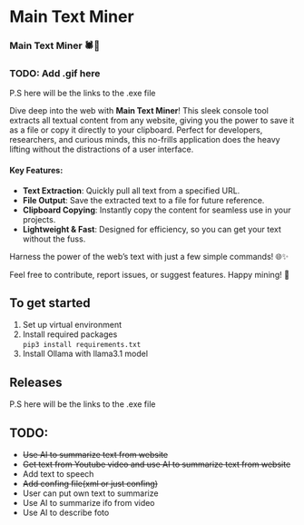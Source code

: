 # Main Text Miner

### Main Text Miner 🕷️📄

### TODO: Add .gif here

P.S here will be the links to the .exe file

Dive deep into the web with **Main Text Miner**! This sleek console tool extracts all textual content from any website, giving you the power to save it as a file or copy it directly to your clipboard. Perfect for developers, researchers, and curious minds, this no-frills application does the heavy lifting without the distractions of a user interface.

#### Key Features:
- **Text Extraction**: Quickly pull all text from a specified URL.
- **File Output**: Save the extracted text to a file for future reference.
- **Clipboard Copying**: Instantly copy the content for seamless use in your projects.
- **Lightweight & Fast**: Designed for efficiency, so you can get your text without the fuss.

Harness the power of the web’s text with just a few simple commands! 🌐✨

Feel free to contribute, report issues, or suggest features. Happy mining! 🚀

## To get started
1. Set up virtual environment <br>
2. Install required packages <br>
```pip3 install requirements.txt```
3. Install Ollama with llama3.1 model

## Releases
P.S here will be the links to the .exe file
## TODO:
<ul>
<li>
<s>Use AI to summarize text from website</s>
</li>
<li>
<s> Get  text from Youtube video and use AI to summarize text from website </s>
</li>
<li>
Add text to speech 
</li>
<li>
<s>Add confing file(xml or just confing)</s>
</li>
<li>
User can put own text to summarize 
</li>
<li>
Use AI to summarize ifo from video
</li>
<li>
Use AI to describe foto
</li>
</ul>